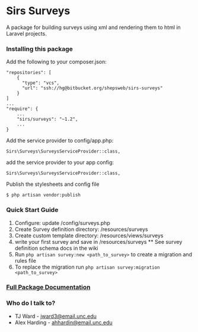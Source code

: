 # Sirs Surveys #

A package for building surveys using xml and rendering them to html in Laravel projects.

### Installing this package ###

Add the following to your composer.json: 
```
"repositories": [
    {
      "type": "vcs",
      "url": "ssh://hg@bitbucket.org/shepsweb/sirs-surveys"
    }
]
...
"require": {
    ...
    "sirs/surveys": "~1.2",  
    ...
}
```
Add the service provider to config/app.php: 
```
Sirs\Surveys\SurveysServiceProvider::class,
```

add the service provider to your app config:
```
Sirs\Surveys\SurveysServiceProvider::class,
```

Publish the stylesheets and config file
```
$ php artisan vendor:publish
```

### Quick Start Guide ###
1. Configure: update /config/surveys.php
2. Create Survey definition directory: /resources/surveys
3. Create custom template directory: /resources/views/surveys
4. write your first survey and save in /resources/surveys
** See survey definition schema docs in the wiki
5. Run ```php artisan survey:new <path_to_survey>``` to create a migration and rules file
6. To replace the migration run ```php artisan survey:migration <path_to_survey>```

### [Full Package Documentation](https://bitbucket.org/shepsweb/sirs-surveys/wiki/) ###


### Who do I talk to? ###

* TJ Ward - jward3@email.unc.edu
* Alex Harding - ahhardin@email.unc.edu